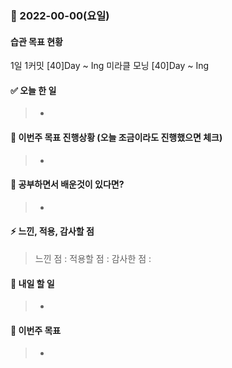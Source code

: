 ### 📆 2022-00-00(요일)

#### 습관 목표 현황

1일 1커밋 [40]Day ~ Ing
미라클 모닝 [40]Day ~ Ing

#### ✅ 오늘 한 일

> - 

#### 🐎 이번주 목표 진행상황 (오늘 조금이라도 진행했으면 체크)

> -

#### 🤔 공부하면서 배운것이 있다면?

> -

#### ⚡ 느낀, 적용, 감사할 점

> 느낀 점 :
> 적용할 점 :
> 감사한 점 :

#### 🚀 내일 할 일

> -

#### 🎯 이번주 목표

> -
